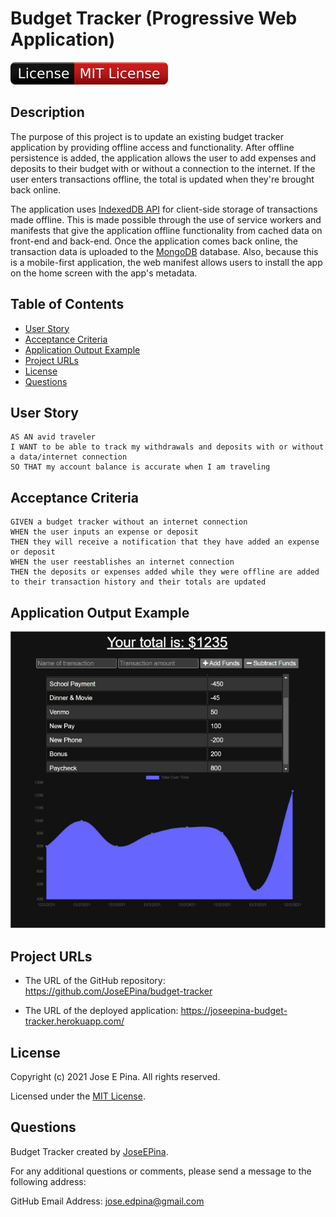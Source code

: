 # Budget Tracker (Progressive Web Application)

![License Badge](./public/images/badge.svg)

## Description

The purpose of this project is to update an existing budget tracker application by providing offline access and functionality. After offline persistence is added, the application allows the user to add expenses and deposits to their budget with or without a connection to the internet. If the user enters transactions offline, the total is updated when they're brought back online.

The application uses [IndexedDB API](https://developer.mozilla.org/en-US/docs/Web/API/IndexedDB_API) for client-side storage of transactions made offline. This is made possible through the use of service workers and manifests that give the application offline functionality from cached data on front-end and back-end. Once the application comes back online, the transaction data is uploaded to the [MongoDB](https://cloud.mongodb.com/) database. Also, because this is a mobile-first application, the web manifest allows users to install the app on the home screen with the app's metadata.

## Table of Contents

-  [User Story](#user-story)
-  [Acceptance Criteria](#acceptance-criteria)
-  [Application Output Example](#application-output-example)
-  [Project URLs](#project-urls)
-  [License](#license)
-  [Questions](#questions)

## User Story

```
AS AN avid traveler
I WANT to be able to track my withdrawals and deposits with or without a data/internet connection
SO THAT my account balance is accurate when I am traveling
```

## Acceptance Criteria

```
GIVEN a budget tracker without an internet connection
WHEN the user inputs an expense or deposit
THEN they will receive a notification that they have added an expense or deposit
WHEN the user reestablishes an internet connection
THEN the deposits or expenses added while they were offline are added to their transaction history and their totals are updated
```

## Application Output Example

![Example-01](./public/images/demo_budget.png)

## Project URLs

-  The URL of the GitHub repository:
   https://github.com/JoseEPina/budget-tracker

-  The URL of the deployed application:
   https://joseepina-budget-tracker.herokuapp.com/

## License

Copyright (c) 2021 Jose E Pina. All rights reserved.

Licensed under the [MIT License](https://choosealicense.com/licenses/mit).

## Questions

Budget Tracker created by [JoseEPina](https://github.com/JoseEPina).

For any additional questions or comments, please send a message to the following address:

GitHub Email Address: <jose.edpina@gmail.com>
